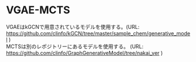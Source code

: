 # VGAE-MCTS
VGAEはkGCNで用意されているモデルを使用する。(URL: https://github.com/clinfo/kGCN/tree/master/sample_chem/generative_model )  
MCTSは別のレポジトリーにあるモデルを使用する。 (URL: https://github.com/clinfo/GraphGenerativeModel/tree/nakai_ver )  
